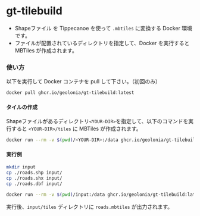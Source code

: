 # gt-tilebuild

- Shapeファイル を Tippecanoe を使って `.mbtiles` に変換する Docker 環境です。  
- ファイルが配置されているディレクトリを指定して、Docker を実行すると MBTiles が作成されます。

### 使い方

以下を実行して Docker コンテナを pull して下さい。（初回のみ）
```bash
docker pull ghcr.io/geolonia/gt-tilebuild:latest
```

#### タイルの作成
Shapeファイルがあるディレクトリ`<YOUR-DIR>`を指定して、以下のコマンドを実行すると `<YOUR-DIR>/tiles` に MBTiles が作成されます。

```bash
docker run --rm -v $(pwd)/<YOUR-DIR>:/data ghcr.io/geolonia/gt-tilebuild:latest
```


#### 実行例

```bash
mkdir input
cp ./roads.shp input/
cp ./roads.shx input/
cp ./roads.dbf input/

docker run --rm -v $(pwd)/input:/data ghcr.io/geolonia/gt-tilebuild:latest
```

実行後、`input/tiles` ディレクトリに `roads.mbtiles` が出力されます。
